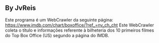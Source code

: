 ## By JvReis
Este programa é um WebCrawler da seguinte página: https://www.imdb.com/chart/boxoffice/?ref_=nv_ch_cht 
Este WebCrawler coleta o título e informações referente à bilheteria dos 10 primeiros filmes do Top Box Office (US) segundo a página do IMDB.